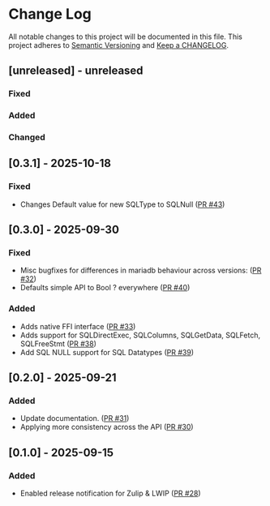 # Change Log

All notable changes to this project will be documented in this file. This project adheres to [Semantic Versioning](http://semver.org/) and [Keep a CHANGELOG](http://keepachangelog.com/).

## [unreleased] - unreleased

### Fixed


### Added


### Changed


## [0.3.1] - 2025-10-18

### Fixed

- Changes Default value for new SQLType to SQLNull ([PR #43](https://github.com/redvers/pony-odbc/pull/43))

## [0.3.0] - 2025-09-30

### Fixed

- Misc bugfixes for differences in mariadb behaviour across versions: ([PR #32](https://github.com/redvers/pony-odbc/pull/32))
- Defaults simple API to Bool ? everywhere ([PR #40](https://github.com/redvers/pony-odbc/pull/40))

### Added

- Adds native FFI interface ([PR #33](https://github.com/redvers/pony-odbc/pull/33))
- Adds support for SQLDirectExec, SQLColumns, SQLGetData, SQLFetch, SQLFreeStmt ([PR #38](https://github.com/redvers/pony-odbc/pull/38))
- Add SQL NULL support for SQL Datatypes ([PR #39](https://github.com/redvers/pony-odbc/pull/39))

## [0.2.0] - 2025-09-21

### Added

- Update documentation. ([PR #31](https://github.com/redvers/pony-odbc/pull/31))
- Applying more consistency across the API ([PR #30](https://github.com/redvers/pony-odbc/pull/30))

## [0.1.0] - 2025-09-15

### Added

- Enabled release notification for Zulip & LWIP ([PR #28](https://github.com/redvers/pony-odbc/pull/28))

